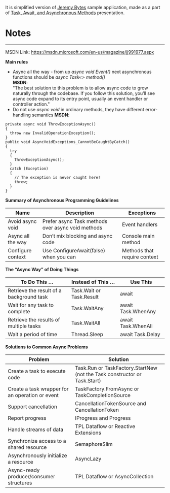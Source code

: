 It is simplified version of [Jeremy Bytes] sample application, made as a part of [Task, Await, and Asynchronous Methods] presentation.

# Notes
---

MSDN Link: https://msdn.microsoft.com/en-us/magazine/jj991977.aspx

**Main rules**
- Async all the way - from up *async void Event()* next asynchronous functions should be *async Task<> method()*<br>
**MSDN**:<br>
"The best solution to this problem is to allow async code to grow naturally through the codebase. If you follow this solution, you’ll see async code expand to its entry point, usually an event handler or controller action."
- Do not use *async void* in ordinary methods, they have different error-handling semantics
**MSDN**: 
```
private async void ThrowExceptionAsync()
{
  throw new InvalidOperationException();
}
public void AsyncVoidExceptions_CannotBeCaughtByCatch()
{
  try
  {
    ThrowExceptionAsync();
  }
  catch (Exception)
  {
    // The exception is never caught here!
    throw;
  }
}
```

**Summary of Asynchronous Programming Guidelines**

Name	            | Description                                       |	Exceptions
--- | --- | ---
Avoid async void	| Prefer async Task methods over async void methods | Event handlers
Async all the way	| Don’t mix blocking and async code                 | Console main method
Configure context	| Use ConfigureAwait(false) when you can            | Methods that require context

**The “Async Way” of Doing Things**

To Do This …                                    |	Instead of This …       |	Use This
--- | --- | ---
Retrieve the result of a background task	    | Task.Wait or Task.Result  |	await
Wait for any task to complete                   | Task.WaitAny              |	await Task.WhenAny
Retrieve the results of multiple tasks	        | Task.WaitAll              |	await Task.WhenAll
Wait a period of time                           | Thread.Sleep              |	await Task.Delay



**Solutions to Common Async Problems**

Problem	| Solution
--- | --- 
Create a task to execute code	                    | Task.Run or TaskFactory.StartNew (not the Task constructor or Task.Start)
Create a task wrapper for an operation or event	    | TaskFactory.FromAsync or TaskCompletionSource<T>
Support cancellation	                            | CancellationTokenSource and CancellationToken
Report progress	                                    | IProgress<T> and Progress<T>
Handle streams of data                              | TPL Dataflow or Reactive Extensions
Synchronize access to a shared resource         	| SemaphoreSlim
Asynchronously initialize a resource                | AsyncLazy<T>
Async-ready producer/consumer structures	        | TPL Dataflow or AsyncCollection<T>

[Jeremy Bytes]: http://www.jeremybytes.com/
[Task, Await, and Asynchronous Methods]: http://www.jeremybytes.com/Demos.aspx#TaskAndAwait